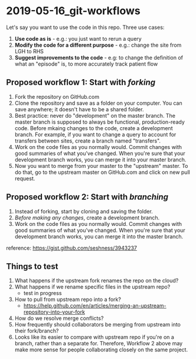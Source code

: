 # 2019-05-16_git-workflows

Let's say you want to use the code in this repo. Three use cases: 
1. **Use code as is**  - e.g.:  you just want to rerun a query 
2. **Modify the code for a different purpose**  - e.g.: change the site from LGH to RHS
3. **Suggest improvements to the code**  - e.g: to change the definition of what an "episode" is, to more accurately track patient flow

## Proposed workflow 1: Start with *forking* 
1. Fork the repository on GitHub.com
2. Clone the repository and save as a folder on your computer. You can save anywhere; it doesn't have to be a shared folder. 
3. Best practice: never do "development" on the master branch. The master branch is supposed to always be functional, production-ready code. Before mkaing changes to the code, create a development branch. For example, if you want to change a query to account for transfers between sites, create a branch named "transfers". 
3. Work on the code files as you normally would. Commit changes with good summaries of what you've changed. When you're sure that your development branch works, you can merge it into your master branch. 
4. Now you want to merge from your master to the "upstream" master. To do that, go to the upstream master on GitHub.com and click on new pull request. 

## Proposed workflow 2: Start with *branching* 
1. Instead of forking, start by cloning and saving the folder. 
2. *Before making any changes*, create a development branch. 
3. Work on the code files as you normally would. Commit changes with good summaries of what you've changed. When you're sure that your development branch works, you can merge it into the master branch. 

reference: https://gist.github.com/seshness/3943237 


## Things to test
1. What happens if the upstream fork renames the repo on the cloud? 
2. What happens if we rename specific files in the upstream repo? 
    - test in progress 
3. How to pull from upstream repo into a fork? 
    - https://help.github.com/en/articles/merging-an-upstream-repository-into-your-fork
4. How do we resolve merge conflicts? 
5. How frequently should collaborators be merging from upstream into their fork/branch? 
6. Looks like its easier to compare with upstream repo if you're on a branch, rather than a separate for. Therefore, Workflow 2 above may make more sense for people collaborating closely on the same project. 
